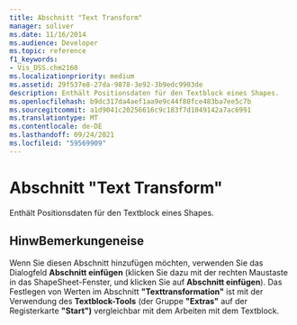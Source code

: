 ```yaml
---
title: Abschnitt "Text Transform"
manager: soliver
ms.date: 11/16/2014
ms.audience: Developer
ms.topic: reference
f1_keywords:
- Vis_DSS.chm2160
ms.localizationpriority: medium
ms.assetid: 29f537e8-27da-9878-3e92-3b9edc9903de
description: Enthält Positionsdaten für den Textblock eines Shapes.
ms.openlocfilehash: b9dc317da4aef1aa9e9c44f80fce483ba7ee5c7b
ms.sourcegitcommit: a1d9041c20256616c9c183f7d1049142a7ac6991
ms.translationtype: MT
ms.contentlocale: de-DE
ms.lasthandoff: 09/24/2021
ms.locfileid: "59569909"
---
```

# <a name="text-transform-section"></a>Abschnitt "Text Transform"

Enthält Positionsdaten für den Textblock eines Shapes.
  
## <a name="remarks"></a>HinwBemerkungeneise

Wenn Sie diesen Abschnitt hinzufügen möchten, verwenden Sie das Dialogfeld **Abschnitt einfügen** (klicken Sie dazu mit der rechten Maustaste in das ShapeSheet-Fenster, und klicken Sie auf **Abschnitt einfügen**). Das Festlegen von Werten im Abschnitt **"Texttransformation"** ist mit der Verwendung des **Textblock-Tools** (der Gruppe **"Extras"** auf der Registerkarte **"Start")** vergleichbar mit dem Arbeiten mit dem Textblock. 
  

